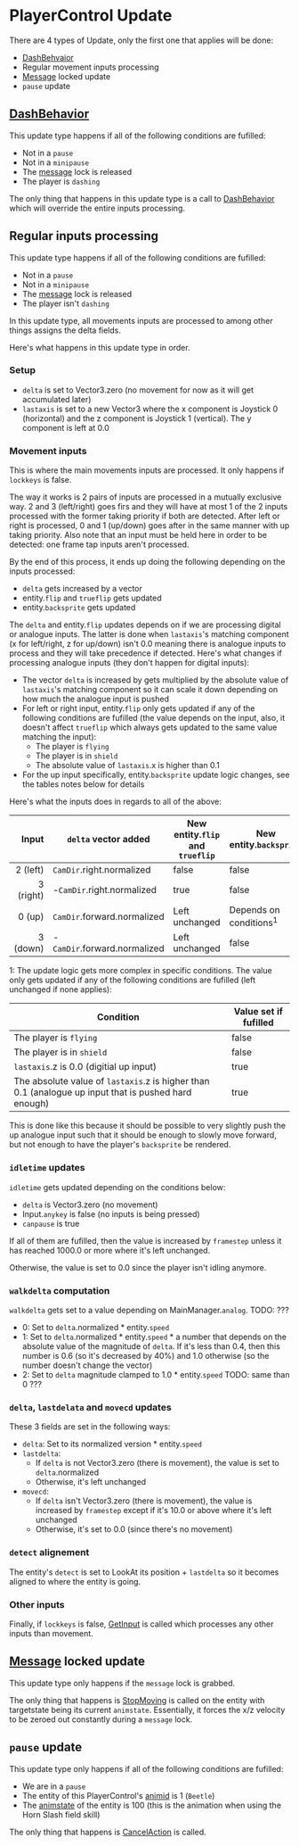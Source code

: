 # PlayerControl Update
There are 4 types of Update, only the first one that applies will be done:

- [DashBehvaior](DashBehavior.md)
- Regular movement inputs processing
- [Message](../SetText/Notable%20states.md#message) locked update
- `pause` update

## [DashBehavior](DashBehavior.md)
This update type happens if all of the following conditions are fufilled:

- Not in a `pause`
- Not in a `minipause`
- The [message](../SetText/Notable%20states.md#message) lock is released
- The player is `dashing`

The only thing that happens in this update type is a call to [DashBehavior](DashBehavior.md) which will override the entire inputs processing.

## Regular inputs processing
This update type happens if all of the following conditions are fufilled:

- Not in a `pause`
- Not in a `minipause`
- The [message](../SetText/Notable%20states.md#message) lock is released
- The player isn't `dashing`

In this update type, all movements inputs are processed to among other things assigns the delta fields.

Here's what happens in this update type in order.

### Setup

- `delta` is set to Vector3.zero (no movement for now as it will get accumulated later)
- `lastaxis` is set to a new Vector3 where the x component is Joystick 0 (horizontal) and the z component is Joystick 1 (vertical). The y component is left at 0.0

### Movement inputs
This is where the main movements inputs are processed. It only happens if `lockkeys` is false.

The way it works is 2 pairs of inputs are processed in a mutually exclusive way. 2 and 3 (left/right) goes firs and they will have at most 1 of the 2 inputs processed with the former taking priority if both are detected. After left or right is processed, 0 and 1 (up/down) goes after in the same manner with up taking priority. Also note that an input must be held here in order to be detected: one frame tap inputs aren't processed.

By the end of this process, it ends up doing the following depending on the inputs processed:

- `delta` gets increased by a vector
- entity.`flip` and `trueflip` gets updated
- entity.`backsprite` gets updated

The `delta` and entity.`flip` updates depends on if we are processing digital or analogue inputs. The latter is done when `lastaxis`'s matching component (x for left/right, z for up/down) isn't 0.0 meaning there is analogue inputs to process and they will take precedence if detected. Here's what changes if processing analogue inputs (they don't happen for digital inputs):

- The vector `delta` is increased by gets multiplied by the absolute value of `lastaxis`'s matching component so it can scale it down depending on how much the analogue input is pushed
- For left or right input, entity.`flip` only gets updated if any of the following conditions are fufilled (the value depends on the input, also, it doesn't affect `trueflip` which always gets updated to the same value matching the input):
    - The player is `flying`
    - The player is in `shield`
    - The absolute value of `lastaxis`.x is higher than 0.1
- For the up input specifically, entity.`backsprite` update logic changes, see the tables notes below for details

Here's what the inputs does in regards to all of the above:

|Input|`delta` vector added|New entity.`flip` and `trueflip`|New entity.`backsprite`|
|----:|-----|-----|-----|
|2 (left)|`CamDir`.right.normalized|false|false|
|3 (right)|-`CamDir`.right.normalized|true|false|
|0 (up)|`CamDir`.forward.normalized|Left unchanged|Depends on conditions<sup>1</sup>|
|3 (down)|-`CamDir`.forward.normalized|Left unchanged|false|

1: The update logic gets more complex in specific conditions. The value only gets updated if any of the following conditions are fufilled (left unchanged if none applies):

|Condition|Value set if fufilled|
|--------|--------------------|
|The player is `flying`|false|
|The player is in `shield`|false|
|`lastaxis`.z is 0.0 (digitial up input)|true|
|The absolute value of `lastaxis`.z is higher than 0.1 (analogue up input that is pushed hard enough)|true|

This is done like this because it should be possible to very slightly push the up analogue input such that it should be enough to slowly move forward, but not enough to have the player's `backsprite` be rendered.

### `idletime` updates
`idletime` gets updated depending on the conditions below:

- `delta` is Vector3.zero (no movement)
- Input.`anykey` is false (no inputs is being pressed)
- `canpause` is true

If all of them are fufilled, then the value is increased by `framestep` unless it has reached 1000.0 or more where it's left unchanged.

Otherwise, the value is set to 0.0 since the player isn't idling anymore.

### `walkdelta` computation
`walkdelta` gets set to a value depending on MainManager.`analog`. TODO: ???

- 0: Set to `delta`.normalized * entity.`speed`
- 1: Set to `delta`.normalized * entity.`speed` * a number that depends on the absolute value of the magnitude of `delta`. If it's less than 0.4, then this number is 0.6 (so it's decreased by 40%) and 1.0 otherwise (so the number doesn't change the vector)
- 2: Set to `delta` magnitude clamped to 1.0 * entity.`speed` TODO: same than 0 ???

### `delta`, `lastdelata` and `movecd` updates
These 3 fields are set in the following ways:

- `delta`: Set to its normalized version * entity.`speed`
- `lastdelta`:
    - If `delta` is not Vector3.zero (there is movement), the value is set to `delta`.normalized
    - Otherwise, it's left unchanged
- `movecd`:
    - If `delta` isn't Vector3.zero (there is movement), the value is  increased by `framestep` except if it's 10.0 or above where it's left unchanged
    - Otherwise, it's set to 0.0 (since there's no movement)

### `detect` alignement
The entity's `detect` is set to LookAt its position + `lastdelta` so it becomes aligned to where the entity is going.

### Other inputs
Finally, if `lockkeys` is false, [GetInput](GetInput.md) is called which processes any other inputs than movement.

## [Message](../SetText/Notable%20states.md#message) locked update
This update type only happens if the `message` lock is grabbed.

The only thing that happens is [StopMoving](../Entities/EntityControl/EntityControl%20Methods.md#stopmoving) is called on the entity with targetstate being its current `animstate`. Essentially, it forces the x/z velocity to be zeroed out constantly during a `message` lock.

## `pause` update
This update type only happens if all of the following conditions are fufilled:

- We are in a `pause`
- The entity of this PlayerControl's [animid](../Enums%20and%20IDs/AnimIDs.md) is 1 (`Beetle`)
- The [animstate](../Entities/EntityControl/Animations/animstate.md) of the entity is 100 (this is the animation when using the Horn Slash field skill)

The only thing that happens is [CancelAction](Actions/CancelAction.md) is called.

